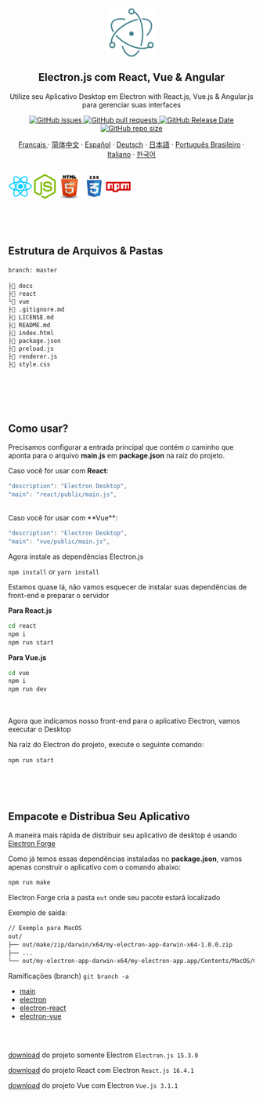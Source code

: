 <p align="center">
 <img width="100px" src="docs/assets/img/electron.png" align="center" alt="GitHub Readme Stats" />
 <h2 align="center">Electron.js com React, Vue & Angular</h2>
 <p align="center">
    Utilize seu Aplicativo Desktop em Electron with React.js, Vue.js & Angular.js para gerenciar suas interfaces
</p>
 </p>
  <p align="center">
    <a href="https://github.com/ahsouza/github-readme-stats/actions">
      <img alt="GitHub issues" src="https://img.shields.io/github/issues/ahsouza/mern">
    </a>
    <a href="https://codecov.io/gh/ahsouza/github-readme-stats">
      <img alt="GitHub pull requests" src="https://img.shields.io/github/issues-pr/ahsouza/mern">
    </a>
    <a href="https://a.paddle.com/v2/click/16413/119403?link=1227">
      <img alt="GitHub Release Date" src="https://img.shields.io/github/release-date/ahsouza/mern">
    </a>
    <a href="https://a.paddle.com/v2/click/16413/119403?link=2345">
      <img alt="GitHub repo size" src="https://img.shields.io/github/repo-size/ahsouza/mern">
    </a>
  </p>
  <p align="center">
    <a href="/docs/translate/readme_fr.md">Français </a>
    ·
    <a href="/docs/translate/readme_cn.md">简体中文</a>
    ·
    <a href="/docs/translate/readme_es.md">Español</a>
    ·
    <a href="/docs/translate/readme_de.md">Deutsch</a>
    ·
    <a href="/docs/translate/readme_ja.md">日本語</a>
    ·
    <a href="/docs/translate/readme_pt-BR.md">Português Brasileiro</a>
    ·
    <a href="/docs/translate/readme_it.md">Italiano</a>
    ·
    <a href="/docs/translate/readme_kr.md">한국어</a>
  </p>
  <br>
  <div style="display: flex" align="center">
    <img src="docs/assets/img/react.png" width=50 height=50 title='react'/> <img src="docs/assets/img/nodejs.png" width=50 height=50 title='node'/> <img src="docs/assets/img/html.png" width=50 height=50 title='html'/> <img src="docs/assets/img/css.png" width=50 height=50 title='css'/> <img src="docs/assets/img/npm.png" width=50 height=50 title='npm'/> 
  </div>
</p>

<br>
<br>
<br>

## Estrutura de Arquivos & Pastas

```
branch: master

├📂 docs
├📂 react
└📂 vue
├📄 .gitignore.md
├📄 LICENSE.md
├📄 README.md
├📄 index.html
├📄 package.json
├📄 preload.js
├📄 renderer.js
├📄 style.css
```
<br>
<br>
<br>
<br>

## Como usar?

Precisamos configurar a entrada principal que contém o caminho que aponta para o arquivo **main.js** em **package.json** na raiz do projeto.


Caso você for usar com **React**:

```js
"description": "Electron Desktop",
"main": "react/public/main.js",
```
<br>
Caso você for usar com **Vue**:

```js
"description": "Electron Desktop",
"main": "vue/public/main.js",
```

Agora instale as dependências Electron.js

`npm install` or `yarn install`

Estamos quase lá, não vamos esquecer de instalar suas dependências de front-end e preparar o servidor

**Para React.js**

```sh
cd react
npm i
npm run start
```

**Para Vue.js**

```sh
cd vue
npm i
npm run dev
```

<br>
<br>
Agora que indicamos nosso front-end para o aplicativo Electron, vamos executar o Desktop

Na raiz do Electron do projeto, execute o seguinte comando:

`npm run start`

<br>
<br>
<br>

## Empacote e Distribua Seu Aplicativo

A maneira mais rápida de distribuir seu aplicativo de desktop é usando [Electron Forge](https://www.electronforge.io/)

Como já temos essas dependências instaladas no **package.json**, vamos apenas construir o aplicativo com o comando abaixo:

```sh
npm run make
```

Electron Forge cria a pasta `out` onde seu pacote estará localizado

Exemplo de saída:

```sh
// Exemplo para MacOS
out/
├── out/make/zip/darwin/x64/my-electron-app-darwin-x64-1.0.0.zip
├── ...
└── out/my-electron-app-darwin-x64/my-electron-app.app/Contents/MacOS/my-electron-app
```

 

Ramificações (branch) ```git branch -a```

- [main](https://github.com/ahsouza/electron-app-desktop/tree/main)
- [electron](https://github.com/ahsouza/electron-app-desktop/tree/frontend)
- [electron-react](https://github.com/ahsouza/electron-app-desktop/tree/electron-react)
- [electron-vue](https://github.com/ahsouza/electron-app-desktop/tree/electron-vue)

<br>
<br>


[download](https://github.com/ahsouza/electron-app-desktop/archive/electron.zip) do projeto somente Electron `Electron.js 15.3.0`

[download](https://github.com/ahsouza/electron-app-desktop/archive/electron-react.zip) do projeto React com Electron `React.js 16.4.1`

[download](https://github.com/ahsouza/electron-app-desktop/archive/electron-vue.zip) do projeto Vue com Electron `Vue.js 3.1.1`
